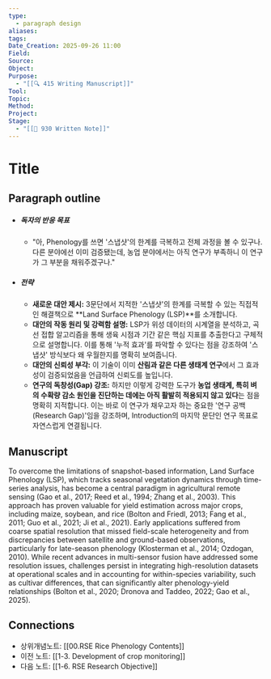 ```yaml
---
type:
  - paragraph design
aliases:
tags:
Date_Creation: 2025-09-26 11:00
Field:
Source:
Object:
Purpose:
  - "[[🔍 415 Writing Manuscript]]"
Tool:
Topic:
Method:
Project:
Stage:
  - "[[📝 930 Written Note]]"
---
```


# Title
## Paragraph outline
- ##### 독자의 반응 목표
	- "아, Phenology를 쓰면 '스냅샷'의 한계를 극복하고 전체 과정을 볼 수 있구나. 다른 분야에선 이미 검증됐는데, 농업 분야에서는 아직 연구가 부족하니 이 연구가 그 부분을 채워주겠구나."
- ##### 전략
	- **새로운 대안 제시:** 3문단에서 지적한 '스냅샷'의 한계를 극복할 수 있는 직접적인 해결책으로 **Land Surface Phenology (LSP)**를 소개합니다.
	- **대안의 작동 원리 및 강력함 설명:** LSP가 위성 데이터의 시계열을 분석하고, 곡선 접합 알고리즘을 통해 생육 시점과 기간 같은 핵심 지표를 추출한다고 구체적으로 설명합니다. 이를 통해 '누적 효과'를 파악할 수 있다는 점을 강조하여 '스냅샷' 방식보다 왜 우월한지를 명확히 보여줍니다.
	- **대안의 신뢰성 부각:** 이 기술이 이미 **산림과 같은 다른 생태계 연구**에서 그 효과성이 검증되었음을 언급하여 신뢰도를 높입니다.
	- **연구의 독창성(Gap) 강조:** 하지만 이렇게 강력한 도구가 **농업 생태계, 특히 벼의 수확량 감소 원인을 진단하는 데에는 아직 활발히 적용되지 않고 있다**는 점을 명확히 지적합니다. 이는 바로 이 연구가 채우고자 하는 중요한 '연구 공백(Research Gap)'임을 강조하며, Introduction의 마지막 문단인 연구 목표로 자연스럽게 연결됩니다.
## Manuscript

To overcome the limitations of snapshot-based information, Land Surface Phenology (LSP), which tracks seasonal vegetation dynamics through time-series analysis, has become a central paradigm in agricultural remote sensing (Gao et al., 2017; Reed et al., 1994; Zhang et al., 2003). This approach has proven valuable for yield estimation across major crops, including maize, soybean, and rice (Bolton and Friedl, 2013; Fang et al., 2011; Guo et al., 2021; Ji et al., 2021). Early applications suffered from coarse spatial resolution that missed field-scale heterogeneity and from discrepancies between satellite and ground-based observations, particularly for late-season phenology (Klosterman et al., 2014; Ozdogan, 2010). While recent advances in multi-sensor fusion have addressed some resolution issues, challenges persist in integrating high-resolution datasets at operational scales and in accounting for within-species variability, such as cultivar differences, that can significantly alter phenology-yield relationships (Bolton et al., 2020; Dronova and Taddeo, 2022; Gao et al., 2025). 




## Connections
- 상위개념노트: [[00.RSE Rice Phenology Contents]]
- 이전 노트: [[1-3. Development of crop monitoring]]
- 다음 노트: [[1-6. RSE Research Objective]]